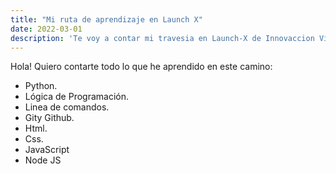 ```yaml
---
title: "Mi ruta de aprendizaje en Launch X"
date: 2022-03-01
description: 'Te voy a contar mi travesia en Launch-X de Innovaccion Virtual'
---
```


Hola! Quiero contarte todo lo que he aprendido en este camino:
- Python.
- Lógica de Programación.
- Linea de comandos.
- Gity Github.
- Html.
- Css.
- JavaScript
- Node JS
